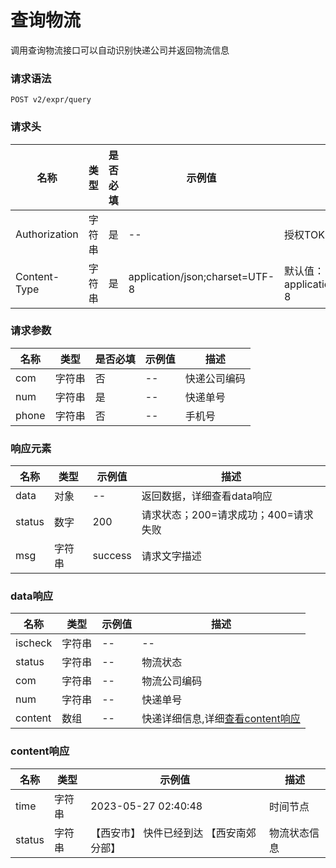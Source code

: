 # 查询物流

调用查询物流接口可以自动识别快递公司并返回物流信息

### 请求语法

```
POST v2/expr/query
```

### 请求头

| 名称 | 类型|是否必填 |示例值| 描述|
|---|---|---|---|---|
| Authorization | 字符串|是|--| 授权TOKEN |
| Content-Type | 字符串|是|application/json;charset=UTF-8| 默认值：application/json;charset=UTF-8 |

### 请求参数

| 名称 | 类型|是否必填 |示例值| 描述|
|---|---|---|---|---|
| com | 字符串|否|--| 快递公司编码 |
| num | 字符串|是|--| 快递单号 |
| phone | 字符串|否|--| 手机号 |

### 响应元素

| 名称 | 类型 |示例值| 描述|
|---|---|---|---| 
| data | 对象|--| 返回数据，详细查看data响应 |
| status | 数字|200| 请求状态；200=请求成功；400=请求失败 |
| msg | 字符串|success| 请求文字描述 |

### data响应

| 名称 | 类型 |示例值| 描述|
|---|---|---|---| 
| ischeck | 字符串|--| -- |
| status | 字符串|--| 物流状态 |
| com | 字符串|--| 物流公司编码 |
| num | 字符串|--| 快递单号 |
| content | 数组|--| 快递详细信息,详细[查看content响应](#content) |

### <a id='content'>content响应</a>

| 名称 | 类型 |示例值| 描述|
|---|---|---|---| 
| time | 字符串|2023-05-27 02:40:48| 时间节点 |
| status | 字符串|【西安市】 快件已经到达 【西安南郊分部】| 物流状态信息 |
